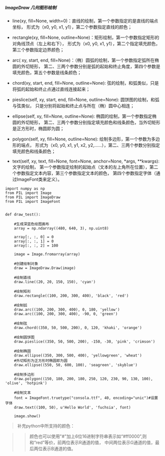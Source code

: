 ##### ImageDraw 几何图形绘制
* line(xy, fill=None, width=0)：直线的绘制，第一个参数指定的是直线的端点坐标，
形式为（x0, y0, x1, y1），第二个参数指定直线的颜色；

* rectangle(xy, fill=None, outline=None)：矩形绘制，第一个参数指定矩形的对角线顶点（左上和右下），
形式为（x0, y0, x1, y1），第二个指定填充颜色，第三个参数指定边界颜色；

* arc( xy, start, end, fill=None)：（椭）圆弧的绘制，第一个参数指定弧所在椭圆的外切矩形，
第二、三两个参数分别是弧的起始和终止角度，第四个参数是填充颜色，第五个参数是线条颜色；

* chord(xy, start, end, fill=None, outline=None): 弦的绘制，和弧类似，只是将弧的起始和终止点通过直线连接起来；

* pieslice(self, xy, start, end, fill=None, outline=None): 圆饼图的绘制，和弧与弦类似，
只是分别将起始和终止点与所在（椭）圆中心相连；

* ellipse(self, xy, fill=None, outline=None): 椭圆的绘制，第一个参数指定椭圆的外切矩形， 
第二、三两个参数分别指定填充颜色和线条颜色，当外切矩形是正方形时，椭圆即为圆；

* polygon(self, xy, fill=None, outline=None): 绘制多边形，第一个参数为多边形的端点，
形式为（x0, y0, x1, y1, x2, y2,……），第二、三两个参数分别指定填充颜色和线条颜色；

* text(self, xy, text, fill=None, font=None, anchor=None, *args, **kwargs): 文字的绘制，
第一个参数指定绘制的起始点（文本的左上角所在位置），第二个参数指定文本内容，第三个参数指定文本的颜色，
第四个参数指定字体（通过ImageFont类来定义）。

```
import numpy as np  
from PIL import Image  
from PIL import ImageDraw  
from PIL import ImageFont  
  
  
def draw_test():  
  
    #生成深蓝色绘图画布  
    array = np.ndarray((480, 640, 3), np.uint8)  
  
    array[:, :, 0] = 0  
    array[:, :, 1] = 0  
    array[:, :, 2] = 100  
  
    image = Image.fromarray(array)  
  
    #创建绘制对象  
    draw = ImageDraw.Draw(image)  
      
    #绘制直线  
    draw.line((20, 20, 150, 150), 'cyan')  
  
    #绘制矩形  
    draw.rectangle((100, 200, 300, 400), 'black', 'red')  
  
    #绘制弧  
    draw.arc((100, 200, 300, 400), 0, 180, 'yellow')  
    draw.arc((100, 200, 300, 400), -90, 0, 'green')  
  
    #绘制弦  
    draw.chord((350, 50, 500, 200), 0, 120, 'khaki', 'orange')  
  
    #绘制圆饼图  
    draw.pieslice((350, 50, 500, 200), -150, -30, 'pink', 'crimson')  
      
    #绘制椭圆  
    draw.ellipse((350, 300, 500, 400), 'yellowgreen', 'wheat')  
    #外切矩形为正方形时椭圆即为圆  
    draw.ellipse((550, 50, 600, 100), 'seagreen', 'skyblue')   
  
    #绘制多边形  
    draw.polygon((150, 180, 200, 180, 250, 120, 230, 90, 130, 100), 'olive', 'hotpink')  
  
    #绘制文本  
    font = ImageFont.truetype("consola.ttf", 40, encoding="unic")#设置字体  
    draw.text((100, 50), u'Hello World', 'fuchsia', font)  
  
    image.show()  
```
> 补充python中所支持的颜色：   

>>颜色也可以使用"#"加上6位16进制字符串表示如“#ff0000”,则和“red”等价，前两位表示R通道的值，
中间两位表示G通道的值，最后两位表示B通道的值。